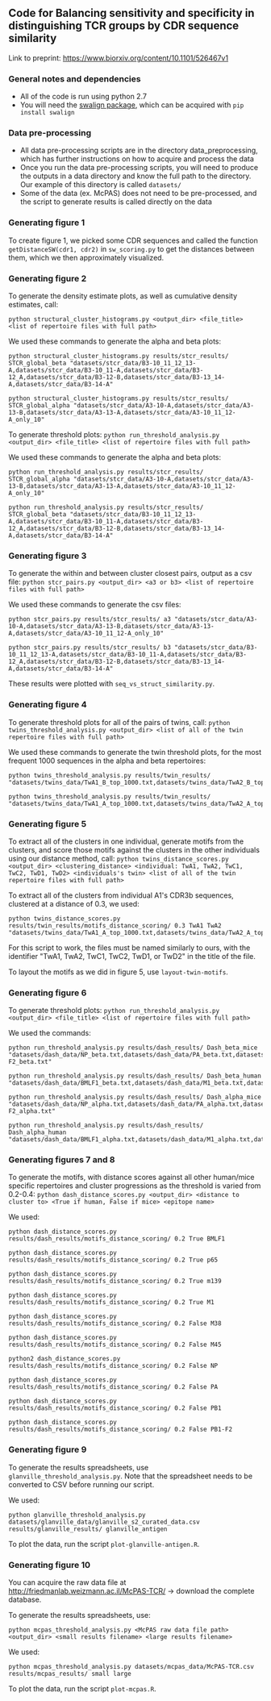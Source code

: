 ## Code for Balancing sensitivity and specificity in distinguishing TCR groups by CDR sequence similarity 

Link to preprint: https://www.biorxiv.org/content/10.1101/526467v1

### General notes and dependencies
- All of the code is run using python 2.7
- You will need the [swalign package](https://pypi.python.org/pypi/swalign), which can be acquired with `pip install swalign` 

### Data pre-processing
- All data pre-processing scripts are in the directory data_preprocessing, which has further instructions on how to acquire and process the data
- Once you run the data pre-processing scripts, you will need to produce the outputs in a data directory and know the full path to the directory. Our example of this directory is called `datasets/`
- Some of the data (ex. McPAS) does not need to be pre-processed, and the script to generate results is called directly on the data

### Generating figure 1
To create figure 1, we picked some CDR sequences and called the function `getDistanceSW(cdr1, cdr2)` in `sw_scoring.py` to get the distances between them, which we then approximately visualized.

### Generating figure 2
To generate the density estimate plots, as well as cumulative density estimates, call:

`python structural_cluster_histograms.py <output_dir> <file_title> <list of repertoire files with full path>`

We used these commands to generate the alpha and beta plots:

```
python structural_cluster_histograms.py results/stcr_results/ STCR_global_beta "datasets/stcr_data/B3-10_11_12_13-A,datasets/stcr_data/B3-10_11-A,datasets/stcr_data/B3-12_A,datasets/stcr_data/B3-12-B,datasets/stcr_data/B3-13_14-A,datasets/stcr_data/B3-14-A"
```

```
python structural_cluster_histograms.py results/stcr_results/ STCR_global_alpha "datasets/stcr_data/A3-10-A,datasets/stcr_data/A3-13-B,datasets/stcr_data/A3-13-A,datasets/stcr_data/A3-10_11_12-A_only_10"
```


To generate threshold plots:
`python run_threshold_analysis.py  <output_dir> <file_title> <list of repertoire files with full path>`

We used these commands to generate the alpha and beta plots:

```
python run_threshold_analysis.py results/stcr_results/ STCR_global_alpha "datasets/stcr_data/A3-10-A,datasets/stcr_data/A3-13-B,datasets/stcr_data/A3-13-A,datasets/stcr_data/A3-10_11_12-A_only_10"
```

```
python run_threshold_analysis.py results/stcr_results/ STCR_global_beta "datasets/stcr_data/B3-10_11_12_13-A,datasets/stcr_data/B3-10_11-A,datasets/stcr_data/B3-12_A,datasets/stcr_data/B3-12-B,datasets/stcr_data/B3-13_14-A,datasets/stcr_data/B3-14-A"
```


### Generating figure 3

To generate the within and between cluster closest pairs, output as a csv file: 
`python stcr_pairs.py <output_dir> <a3 or b3> <list of repertoire files with full path>`

We used these commands to generate the csv files:

```
python stcr_pairs.py results/stcr_results/ a3 "datasets/stcr_data/A3-10-A,datasets/stcr_data/A3-13-B,datasets/stcr_data/A3-13-A,datasets/stcr_data/A3-10_11_12-A_only_10"
```

```
python stcr_pairs.py results/stcr_results/ b3 "datasets/stcr_data/B3-10_11_12_13-A,datasets/stcr_data/B3-10_11-A,datasets/stcr_data/B3-12_A,datasets/stcr_data/B3-12-B,datasets/stcr_data/B3-13_14-A,datasets/stcr_data/B3-14-A"
```

These results were plotted with `seq_vs_struct_similarity.py`.


### Generating figure 4
To generate threshold plots for all of the pairs of twins, call:
`python twins_threshold_analysis.py <output_dir> <list of all of the twin repertoire files with full path>`

We used these commands to generate the twin threshold plots, for the most frequent 1000 sequences in the alpha and beta repertoires:

```
python twins_threshold_analysis.py results/twin_results/ "datasets/twins_data/TwA1_B_top_1000.txt,datasets/twins_data/TwA2_B_top_1000.txt,datasets/twins_data/TwC1_B_top_1000.txt,datasets/twins_data/TwC2_B_top_1000.txt,datasets/twins_data/TwD1_B_top_1000.txt,datasets/twins_data/TwD2_B_top_1000.txt"
```

```
python twins_threshold_analysis.py results/twin_results/ "datasets/twins_data/TwA1_A_top_1000.txt,datasets/twins_data/TwA2_A_top_1000.txt,datasets/twins_data/TwC1_A_top_1000.txt,datasets/twins_data/TwC2_A_top_1000.txt,datasets/twins_data/TwD1_A_top_1000.txt,datasets/twins_data/TwD2_A_top_1000.txt"
```

### Generating figure 5

To extract all of the clusters in one individual, generate motifs from the clusters, and score those motifs against the clusters in the other individuals using our distance method, call:
`python twins_distance_scores.py <output_dir> <clustering_distance> <individual: TwA1, TwA2, TwC1, TwC2, TwD1, TwD2> <individuals's twin> <list of all of the twin repertoire files with full path>`

To extract all of the clusters from individual A1's CDR3b sequences, clustered at a distance of 0.3, we used:

```
python twins_distance_scores.py results/twin_results/motifs_distance_scoring/ 0.3 TwA1 TwA2 "datasets/twins_data/TwA1_A_top_1000.txt,datasets/twins_data/TwA2_A_top_1000.txt,datasets/twins_data/TwC1_A_top_1000.txt,datasets/twins_data/TwC2_A_top_1000.txt,datasets/twins_data/TwD1_A_top_1000.txt,datasets/twins_data/TwD2_A_top_1000.txt"
```

For this script to work, the files must be named similarly to ours, with the identifier "TwA1, TwA2, TwC1, TwC2, TwD1, or TwD2" in the title of the file.

To layout the motifs as we did in figure 5, use `layout-twin-motifs`. 


### Generating figure 6

To generate threshold plots:
`python run_threshold_analysis.py  <output_dir> <file_title> <list of repertoire files with full path>`

We used the commands:

```
python run_threshold_analysis.py results/dash_results/ Dash_beta_mice "datasets/dash_data/NP_beta.txt,datasets/dash_data/PA_beta.txt,datasets/dash_data/PB1_beta.txt,datasets/dash_data/PB1-F2_beta.txt"
```

```
python run_threshold_analysis.py results/dash_results/ Dash_beta_human "datasets/dash_data/BMLF1_beta.txt,datasets/dash_data/M1_beta.txt,datasets/dash_data/M38_beta.txt,datasets/dash_data/M45_beta.txt,datasets/dash_data/m139_beta.txt,datasets/dash_data/p65_beta.txt"
```

```
python run_threshold_analysis.py results/dash_results/ Dash_alpha_mice "datasets/dash_data/NP_alpha.txt,datasets/dash_data/PA_alpha.txt,datasets/dash_data/PB1_alpha.txt,datasets/dash_data/PB1-F2_alpha.txt"
```

```
python run_threshold_analysis.py results/dash_results/ Dash_alpha_human "datasets/dash_data/BMLF1_alpha.txt,datasets/dash_data/M1_alpha.txt,datasets/dash_data/M38_alpha.txt,datasets/dash_data/M45_alpha.txt,datasets/dash_data/m139_alpha.txt,datasets/dash_data/p65_alpha.txt"
```

### Generating figures 7 and 8

To generate the motifs, with distance scores against all other human/mice specific repertoires and cluster progressions as the threshold is varied from 0.2-0.4:
`python dash_distance_scores.py <output_dir> <distance to cluster to> <True if human, False if mice> <epitope name>`

We used:

```
python dash_distance_scores.py results/dash_results/motifs_distance_scoring/ 0.2 True BMLF1    
```  
                                                                                           
```                                                                                             
python dash_distance_scores.py results/dash_results/motifs_distance_scoring/ 0.2 True p65      
```          
                                                                                   
```                                                                                             
python dash_distance_scores.py results/dash_results/motifs_distance_scoring/ 0.2 True m139     
```   
                                                                                          
```                                                                                             
python dash_distance_scores.py results/dash_results/motifs_distance_scoring/ 0.2 True M1       
``` 
                                                                                                                                                                                                                                                                                 
```                                                                                             
python dash_distance_scores.py results/dash_results/motifs_distance_scoring/ 0.2 False M38     
```  
                                                                                           
```                                                                                             
python dash_distance_scores.py results/dash_results/motifs_distance_scoring/ 0.2 False M45     
```                                                                                             
```                                                                                             
python2 dash_distance_scores.py results/dash_results/motifs_distance_scoring/ 0.2 False NP      
```                                                                                             
```                                                                                             
python dash_distance_scores.py results/dash_results/motifs_distance_scoring/ 0.2 False PA      
```  
                                                                                           
```                                                                                             
python dash_distance_scores.py results/dash_results/motifs_distance_scoring/ 0.2 False PB1     
```   
                                                                                          
```                                                                                             
python dash_distance_scores.py results/dash_results/motifs_distance_scoring/ 0.2 False PB1-F2  
```                                                                                                                                                                                          
                                                                                                
### Generating figure 9

To generate the results spreadsheets, use `glanville_threshold_analysis.py`. Note that the spreadsheet needs to be converted to CSV before running our script.


We used:

```
python glanville_threshold_analysis.py datasets/glanville_data/glanville_s2_curated_data.csv results/glanville_results/ glanville_antigen
```

To plot the data, run the script `plot-glanville-antigen.R`.


### Generating figure 10

You can acquire the raw data file at http://friedmanlab.weizmann.ac.il/McPAS-TCR/ -> download the complete database.

To generate the results spreadsheets, use: 

`python mcpas_threshold_analysis.py <McPAS raw data file path> <output_dir> <small results filename> <large results filename>`

We used:

```
python mcpas_threshold_analysis.py datasets/mcpas_data/McPAS-TCR.csv results/mcpas_results/ small large
```

To plot the data, run the script `plot-mcpas.R`.



